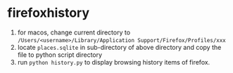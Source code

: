# firefoxhistory
1. for macos, change current directory to ```/Users/<username>/Library/Application Support/Firefox/Profiles/xxx```
1. locate ```places.sqlite``` in sub-directory of above directory and copy the file to python script directory
1. run ```python history.py``` to display browsing history items of firefox.
